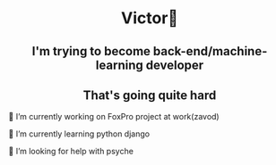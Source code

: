 <h1 align="center">Victor🤔</h1>
<h2 align="center">I'm trying to become back-end/machine-learning developer</h2>
<h2 align="center">That's going quite hard</h2>

<p>🤔 I’m currently working on FoxPro project at work(zavod)
<p>🤔 I’m currently learning python django 
<p>🤔 I’m looking for help with psyche
